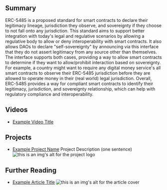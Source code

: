 ## Summary

ERC-5485 is a proposed standard for smart contracts to declare their legitimacy lineage, jurisdiction they observe, and sovereignty if they choose to not fall onto any jurisdiction. This standard aims to support better integration with today's legal and regulative scenarios by allowing a regulative body to allow or deny interoperability with smart contracts. It also allows DAOs to declare "self-sovereignty" by announcing via this interface that they do not assert legitimacy from any source other than themselves. The interface supports both cases, providing a way to allow smart contracts to determine if they want to allow/prohibit interaction based on sovereignty. For example, a country might want to require any digital money service's all smart contracts to observe their ERC-5485 jurisdiction before they are allowed to operate money in their (real world) legal jurisdiction. Overall, ERC-5485 provides a way for compliant smart contracts to identify their legitimacy, jurisdiction, and sovereignty relationship, which can help with regulatory compliance and interoperability.

## Videos

- [Example Video Title](https://www.youtube.com/watch?v=TDGq4aeevgY)

## Projects

- [Example Project Name](https://xxxx.xxx/xxxxx) Project Description (one sentence) ![this is an img's alt for the project logo](https://xxxx.xxx/project-logo.xxx)

## Further Reading

- [Example Article Title](https://xxxx.xxx/xxxxx) ![this is an img's alt for the article cover](https://xxxx.xxx/article-cover.xxx)
